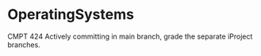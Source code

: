 # OperatingSystems
CMPT 424
Actively committing in main branch, grade the separate iProject branches. 
